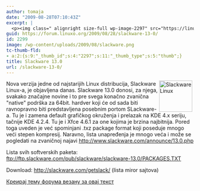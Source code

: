 ```yaml
---
author: tomaja
date: "2009-08-28T07:10:43Z"
excerpt: |
  <p><img class=" alignright size-full wp-image-2297" src="https://linuxo.org/wp-content/uploads/2009/08/slackware.png" border="0" alt="Slackware Linux" title="Slackware Linux" hspace="4" width="89" height="84" align="right" />Nova verzija jedne od najstarijih Linux distribucija, Slackware Linux-a, je objavljena danas. Slackware 13.0 donosi, za njega, svakako značajne novine i to pre svega konačno zvanična &quot;native&quot; podr&scaron;ka za 64bit. hardver koji će od sada biti ravnopravno biti predstavljena posebnim portom SLackware-a. Tu je i zamena default grafičkog okruženja i prelazak na KDE 4.x seriju, tačnije KDE 4.2.4. Tu je i Xfce 4.6.1 za one kojima je brzina najbitnija. Pored toga uveden je već spominjani <span class="Quote">.txz package format koji poseduje mnogo veći stepen kompresij. Naravno, lista unapređenja je mnogo veća i može se pogledati na zvaničnoj najavi http://www.slackware.com/announce/13.0.php</span></p> <p><span class="Quote">Lista svih softverskih paketa:</span><span><span> <a href="https://linuxo.org/wp-content/uploads/2009/08/PACKAGES.TXT" target="_blank" title="Slackware 13.0 softverski paketi">ftp://ftp.slackware.com/pub/slackware/slackware-13.0/PACKAGES.TXT</a></span></span></p> <p><span><span>Download:</span></span><span><span> <a href="http://slackware.com/getslack/" target="_blank" title="Download Slackware 13.0">http://slackware.com/getslack/</a> (lista miror sajtova)<br /></span></span></p>
guid: https://forum.linuxo.org/2009/08/28/slackware-13-0/
id: 2299
image: /wp-content/uploads/2009/08/slackware.png
tc-thumb-fld:
- a:2:{s:9:"_thumb_id";s:4:"2297";s:11:"_thumb_type";s:5:"thumb";}
title: Slackware 13.0
url: /slackware-13-0/
---
```

<img class=" alignright size-full wp-image-2297" src="https://linuxo.org/wp-content/uploads/2009/08/slackware.png" border="0" alt="Slackware Linux" title="Slackware Linux" hspace="4" width="89" height="84" align="right" />Nova verzija jedne od najstarijih Linux distribucija, Slackware Linux-a, je objavljena danas. Slackware 13.0 donosi, za njega, svakako značajne novine i to pre svega konačno zvanična "native" podr&scaron;ka za 64bit. hardver koji će od sada biti ravnopravno biti predstavljena posebnim portom SLackware-a. Tu je i zamena default grafičkog okruženja i prelazak na KDE 4.x seriju, tačnije KDE 4.2.4. Tu je i Xfce 4.6.1 za one kojima je brzina najbitnija. Pored toga uveden je već spominjani <span class="Quote">.txz package format koji poseduje mnogo veći stepen kompresij. Naravno, lista unapređenja je mnogo veća i može se pogledati na zvaničnoj najavi http://www.slackware.com/announce/13.0.php</span>

<span class="Quote">Lista svih softverskih paketa:</span><span><span> <a href="https://linuxo.org/wp-content/uploads/2009/08/PACKAGES.TXT" target="_blank" title="Slackware 13.0 softverski paketi">ftp://ftp.slackware.com/pub/slackware/slackware-13.0/PACKAGES.TXT</a></span></span>

<span><span>Download:</span></span><span><span> <a href="http://slackware.com/getslack/" target="_blank" title="Download Slackware 13.0">http://slackware.com/getslack/</a> (lista miror sajtova)<br /></span></span>

<!--break-->

[Креирај тему форума везану за овај текст](https://linuxo.org/nova-tema-na-forumu/?se_pid=2299)